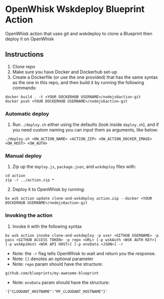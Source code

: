 # OpenWhisk Wskdeploy Blueprint Action
OpenWhisk action that uses git and wskdeploy to clone a Blueprint then deploy it on OpenWhisk

## Instructions
1. Clone repo
2. Make sure you have Docker and Dockerhub set-up
3. Create a Dockerfile (or use the one provided) that has the same syntax as the one in this repo, and then build it by running the following commands:

```
docker build . -t <YOUR DOCKERHUB USERNAME>/nodejs6action-git
docker push <YOUR DOCKERHUB USERNAME>/nodejs6action-git
```

### Automatic deploy
1. Run `./deploy.sh` either using the defaults (look inside `deploy.sh`), and if you need custom naming you can input them as arguments, like below:

```
./deploy.sh <OW_ACTION_NAME> <ACTION_ZIP> <OW_ACTION_DOCKER_IMAGE> <OW_HOST> <OW_AUTH>
```

### Manual deploy

1. Zip up the `deploy.js`, `package.json`, and `wskdeploy` files with:

```
cd action
zip -r ../action.zip *
```

2. Deploy it to OpenWhisk by running:

```
bx wsk action update clone-and-wskdeploy action.zip --docker <YOUR DOCKERHUB USERNAME>/nodejs6action-git
```

### Invoking the action
1. Invoke it with the following syntax

```
bx wsk action invoke clone-and-wskdeploy -p user <GITHUB USERNAME> -p pass <GITHUB ACCESS TOKEN> -p repo <URL> [-p wskAuth <WSK AUTH KEY>] [-p wskApiHost <WSK API HOST>] [-p envData <JSON>] -r
```

* Note: the `-r` flag tells OpenWhisk to wait and return you the response.
* Note: `[]` denotes an optional parameter
* Note: `repo` param should have the structure:
```
github.com/blueprints/my-awesome-blueprint
```
* Note: `envData` param should have the structure:
```
'{"CLOUDANT_HOSTNAME":"MY_CLOUDANT_HOSTNAME"}'
```
